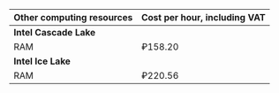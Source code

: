 | Other computing resources | Cost per hour, including VAT |
| --- | --- |
| **Intel Cascade Lake** |
| RAM | ₽158.20 |
| **Intel Ice Lake** |
| RAM | ₽220.56 |